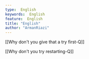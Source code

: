 ```yaml
---
type:  English
keywords:  English
feature:  English
title: "English"
author: "ArmanRiazi"
---
```

[[Why don't you give that a try first-Q]]

 [[Why don't you try restarting-Q]]